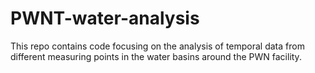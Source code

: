 # PWNT-water-analysis
This repo contains code focusing on the analysis of temporal data from different measuring points in the water basins around the PWN facility.
